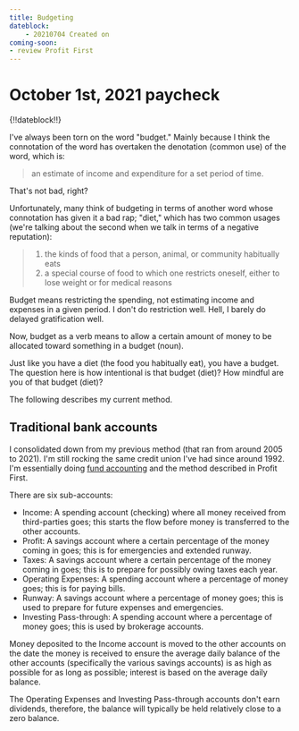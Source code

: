 ```yaml
---
title: Budgeting
dateblock:
    - 20210704 Created on
coming-soon:
- review Profit First
---
```


# October 1st, 2021 paycheck

{!!dateblock!!}

I've always been torn on the word "budget." Mainly because I think the connotation of the word has overtaken the denotation (common use) of the word, which is:

> an estimate of income and expenditure for a set period of time.

That's not bad, right?

Unfortunately, many think of budgeting in terms of another word whose connotation has given it a bad rap; "diet," which has two common usages (we're talking about the second when we talk in terms of a negative reputation):

> 1. the kinds of food that a person, animal, or community habitually eats
> 2. a special course of food to which one restricts oneself, either to lose weight or for medical reasons

Budget means restricting the spending, not estimating income and expenses in a given period. I don't do restriction well. Hell, I barely do delayed gratification well.

Now, budget as a verb means to allow a certain amount of money to be allocated toward something in a budget (noun).

Just like you have a diet (the food you habitually eat), you have a budget. The question here is how intentional is that budget (diet)? How mindful are you of that budget (diet)?

The following describes my current method.

## Traditional bank accounts

I consolidated down from my previous method (that ran from around 2005 to 2021). I'm still rocking the same credit union I've had since around 1992. I'm essentially doing [fund accounting](https://en.wikipedia.org/wiki/Fund_accounting) and the method described in Profit First.

There are six sub-accounts:

- Income: A spending account (checking) where all money received from third-parties goes; this starts the flow before money is transferred to the other accounts.
- Profit: A savings account where a certain percentage of the money coming in goes; this is for emergencies and extended runway.
- Taxes: A savings account where a certain percentage of the money coming in goes; this is to prepare for possibly owing taxes each year.
- Operating Expenses: A spending account where a percentage of money goes; this is for paying bills.
- Runway: A savings account where a percentage of money goes; this is used to prepare for future expenses and emergencies.
- Investing Pass-through: A spending account where a percentage of money goes; this is used by brokerage accounts.

Money deposited to the Income account is moved to the other accounts on the date the money is received to ensure the average daily balance of the other accounts (specifically the various savings accounts) is as high as possible for as long as possible; interest is based on the average daily balance.

The Operating Expenses and Investing Pass-through accounts don't earn dividends, therefore, the balance will typically be held relatively close to a zero balance.
